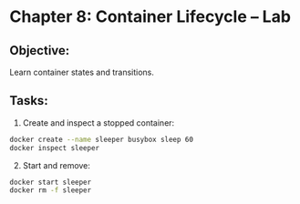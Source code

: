 # Chapter 8: Container Lifecycle – Lab

## Objective:
Learn container states and transitions.

## Tasks:
1. Create and inspect a stopped container:
```bash
docker create --name sleeper busybox sleep 60
docker inspect sleeper
```

2. Start and remove:
```bash
docker start sleeper
docker rm -f sleeper
```
